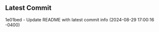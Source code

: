 
## Latest Commit
1e01bed - Update README with latest commit info (2024-08-29 17:00:16 -0400) <Yunxi-Zhou>
